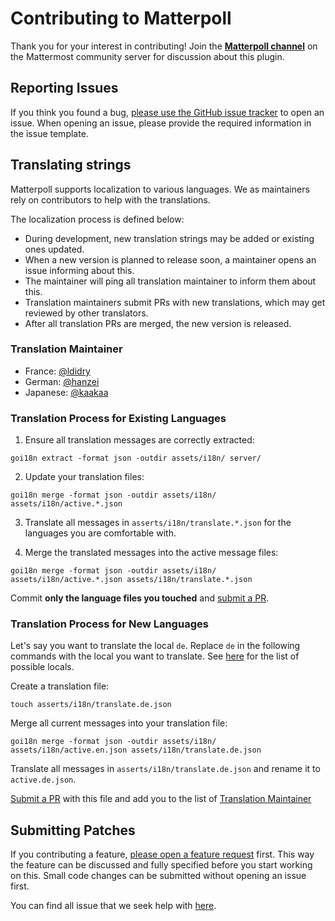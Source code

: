 # Contributing to Matterpoll

Thank you for your interest in contributing! Join the [**Matterpoll channel**](https://community.mattermost.com/core/channels/matterpoll) on the Mattermost community server for discussion about this plugin.


## Reporting Issues

If you think you found a bug, [please use the GitHub issue tracker](https://github.com/matterpoll/matterpoll/issues/new?template=bug_report.md) to open an issue. When opening an issue, please provide the required information in the issue template.


## Translating strings

Matterpoll supports localization to various languages. We as maintainers rely on contributors to help with the translations.

The localization process is defined below:
- During development, new translation strings may be added or existing ones updated.
- When a new version is planned to release soon, a maintainer opens an issue informing about this.
- The maintainer will ping all translation maintainer to inform them about this.
- Translation maintainers submit PRs with new translations, which may get reviewed by other translators.
- After all translation PRs are merged, the new version is released.

### Translation Maintainer

- France: [@ldidry](https://github.com/ldidry)
- German: [@hanzei](https://github.com/hanzei)
- Japanese: [@kaakaa](https://github.com/kaakaa/)

### Translation Process for Existing Languages

1. Ensure all translation messages are correctly extracted:

`goi18n extract -format json -outdir assets/i18n/ server/`

2. Update your translation files:

`goi18n merge -format json -outdir assets/i18n/ assets/i18n/active.*.json`

3. Translate all messages in `asserts/i18n/translate.*.json` for the languages you are comfortable with.

4. Merge the translated messages into the active message files:

`goi18n merge -format json -outdir assets/i18n/ assets/i18n/active.*.json assets/i18n/translate.*.json`

Commit **only the language files you touched** and [submit a PR](https://github.com/matterpoll/matterpoll/compare).

### Translation Process for New Languages

Let's say you want to translate the local `de`. Replace  `de` in the following commands with the local you want to translate. See [here](https://github.com/mattermost/mattermost-server/tree/master/i18n) for the list of possible locals.

Create a translation file:

`touch asserts/i18n/translate.de.json`

Merge all current messages into your translation file:

`goi18n merge -format json -outdir assets/i18n/ assets/i18n/active.en.json assets/i18n/translate.de.json`

Translate all messages in `asserts/i18n/translate.de.json` and rename it to `active.de.json`.

[Submit a PR](https://github.com/matterpoll/matterpoll/compare) with this file and add you to the list of [Translation Maintainer](#translation-maintainer)


## Submitting Patches

If you contributing a feature, [please open a feature request](https://github.com/matterpoll/matterpoll/issues/new?template=feature_request.md) first. This way the feature can be discussed and fully specified before you start working on this. Small code changes can be submitted without opening an issue first.

You can find all issue that we seek help with [here](https://github.com/matterpoll/matterpoll/issues?q=is%3Aissue+is%3Aopen+sort%3Aupdated-desc+label%3A%22Help+Wanted%22).
